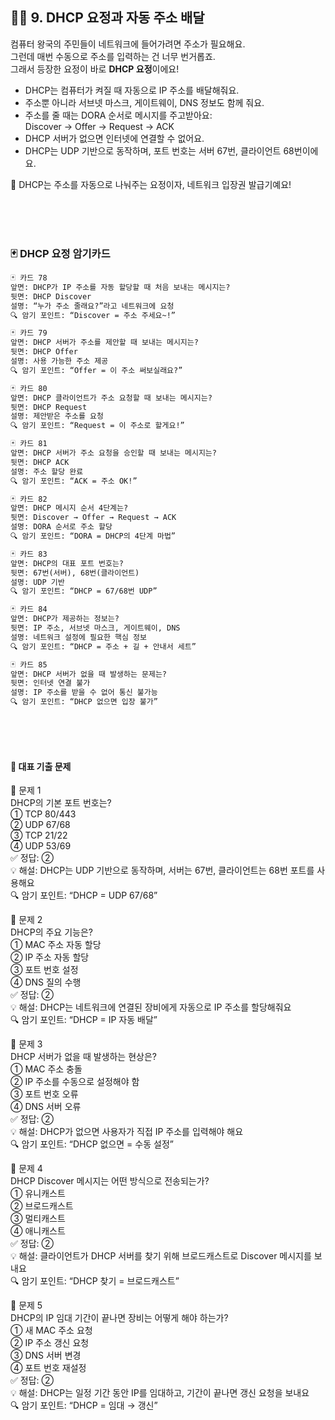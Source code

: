 


## 🧑‍🔧 9. DHCP 요정과 자동 주소 배달

컴퓨터 왕국의 주민들이 네트워크에 들어가려면 주소가 필요해요.  
그런데 매번 수동으로 주소를 입력하는 건 너무 번거롭죠.  
그래서 등장한 요정이 바로 **DHCP 요정**이에요!

- DHCP는 컴퓨터가 켜질 때 자동으로 IP 주소를 배달해줘요.  
- 주소뿐 아니라 서브넷 마스크, 게이트웨이, DNS 정보도 함께 줘요.  
- 주소를 줄 때는 DORA 순서로 메시지를 주고받아요:  
  Discover → Offer → Request → ACK  
- DHCP 서버가 없으면 인터넷에 연결할 수 없어요.  
- DHCP는 UDP 기반으로 동작하며, 포트 번호는 서버 67번, 클라이언트 68번이에요.

🎁 DHCP는 주소를 자동으로 나눠주는 요정이자, 네트워크 입장권 발급기예요!


<br/><br/><br/>
 


### 🃏 DHCP 요정 암기카드

```markdown
🃏 카드 78  
앞면: DHCP가 IP 주소를 자동 할당할 때 처음 보내는 메시지는?  
뒷면: DHCP Discover  
설명: “누가 주소 줄래요?”라고 네트워크에 요청  
🔍 암기 포인트: “Discover = 주소 주세요~!”

🃏 카드 79  
앞면: DHCP 서버가 주소를 제안할 때 보내는 메시지는?  
뒷면: DHCP Offer  
설명: 사용 가능한 주소 제공  
🔍 암기 포인트: “Offer = 이 주소 써보실래요?”

🃏 카드 80  
앞면: DHCP 클라이언트가 주소 요청할 때 보내는 메시지는?  
뒷면: DHCP Request  
설명: 제안받은 주소를 요청  
🔍 암기 포인트: “Request = 이 주소로 할게요!”

🃏 카드 81  
앞면: DHCP 서버가 주소 요청을 승인할 때 보내는 메시지는?  
뒷면: DHCP ACK  
설명: 주소 할당 완료  
🔍 암기 포인트: “ACK = 주소 OK!”

🃏 카드 82  
앞면: DHCP 메시지 순서 4단계는?  
뒷면: Discover → Offer → Request → ACK  
설명: DORA 순서로 주소 할당  
🔍 암기 포인트: “DORA = DHCP의 4단계 마법”

🃏 카드 83  
앞면: DHCP의 대표 포트 번호는?  
뒷면: 67번(서버), 68번(클라이언트)  
설명: UDP 기반  
🔍 암기 포인트: “DHCP = 67/68번 UDP”

🃏 카드 84  
앞면: DHCP가 제공하는 정보는?  
뒷면: IP 주소, 서브넷 마스크, 게이트웨이, DNS  
설명: 네트워크 설정에 필요한 핵심 정보  
🔍 암기 포인트: “DHCP = 주소 + 길 + 안내서 세트”

🃏 카드 85  
앞면: DHCP 서버가 없을 때 발생하는 문제는?  
뒷면: 인터넷 연결 불가  
설명: IP 주소를 받을 수 없어 통신 불가능  
🔍 암기 포인트: “DHCP 없으면 입장 불가”
```

<br/>
<br/>
<br/>


####  📘 대표 기출 문제  

🧪 문제 1  
DHCP의 기본 포트 번호는?  
① TCP 80/443  
② UDP 67/68  
③ TCP 21/22  
④ UDP 53/69  
✅ 정답: ②  
💡 해설: DHCP는 UDP 기반으로 동작하며, 서버는 67번, 클라이언트는 68번 포트를 사용해요  
🔍 암기 포인트: “DHCP = UDP 67/68”

🧪 문제 2  
DHCP의 주요 기능은?  
① MAC 주소 자동 할당  
② IP 주소 자동 할당  
③ 포트 번호 설정  
④ DNS 질의 수행  
✅ 정답: ②  
💡 해설: DHCP는 네트워크에 연결된 장비에게 자동으로 IP 주소를 할당해줘요  
🔍 암기 포인트: “DHCP = IP 자동 배달”

🧪 문제 3  
DHCP 서버가 없을 때 발생하는 현상은?  
① MAC 주소 충돌  
② IP 주소를 수동으로 설정해야 함  
③ 포트 번호 오류  
④ DNS 서버 오류  
✅ 정답: ②  
💡 해설: DHCP가 없으면 사용자가 직접 IP 주소를 입력해야 해요  
🔍 암기 포인트: “DHCP 없으면 = 수동 설정”

🧪 문제 4  
DHCP Discover 메시지는 어떤 방식으로 전송되는가?  
① 유니캐스트  
② 브로드캐스트  
③ 멀티캐스트  
④ 애니캐스트  
✅ 정답: ②  
💡 해설: 클라이언트가 DHCP 서버를 찾기 위해 브로드캐스트로 Discover 메시지를 보내요  
🔍 암기 포인트: “DHCP 찾기 = 브로드캐스트”

🧪 문제 5  
DHCP의 IP 임대 기간이 끝나면 장비는 어떻게 해야 하는가?  
① 새 MAC 주소 요청  
② IP 주소 갱신 요청  
③ DNS 서버 변경  
④ 포트 번호 재설정  
✅ 정답: ②  
💡 해설: DHCP는 일정 기간 동안 IP를 임대하고, 기간이 끝나면 갱신 요청을 보내요  
🔍 암기 포인트: “DHCP = 임대 → 갱신”



